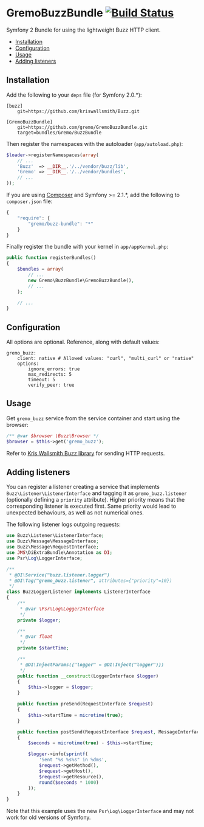 # GremoBuzzBundle [![Build Status](https://secure.travis-ci.org/gremo/GremoBuzzBundle.png)](http://travis-ci.org/gremo/GremoBuzzBundle)

Symfony 2 Bundle for using the lightweight Buzz HTTP client.

- [Installation](#installation)
- [Configuration](#configuration)
- [Usage](#usage)
- [Adding listeners](#adding-listners)

## Installation

Add the following to your `deps` file (for Symfony 2.0.*):

```
[buzz]
    git=https://github.com/kriswallsmith/Buzz.git

[GremoBuzzBundle]
    git=https://github.com/gremo/GremoBuzzBundle.git
    target=bundles/Gremo/BuzzBundle
```

Then register the namespaces with the autoloader (`app/autoload.php`):

```php
$loader->registerNamespaces(array(
    // ...
    'Buzz'  => __DIR__.'/../vendor/buzz/lib',
    'Gremo' => __DIR__.'/../vendor/bundles',
    // ...
));
```

If you are using [Composer](http://getcomposer.org/) and Symfony >= 2.1.*, add the following to `composer.json` file:

```javascript
{
    "require": {
        "gremo/buzz-bundle": "*"
    }
}
```

Finally register the bundle with your kernel in `app/appKernel.php`:

```php
public function registerBundles()
{
    $bundles = array(
        // ...
        new Gremo\BuzzBundle\GremoBuzzBundle(),
        // ...
    );

    // ...
}
```

## Configuration

All options are optional. Reference, along with default values:

```
gremo_buzz:
    client: native # Allowed values: "curl", "multi_curl" or "native"
    options:
        ignore_errors: true
        max_redirects: 5
        timeout: 5
        verify_peer: true
```

## Usage

Get `gremo_buzz` service from the service container and start using the browser:

```php
/** @var $browser \Buzz\Browser */
$browser = $this->get('gremo_buzz');
```

Refer to [Kris Wallsmith Buzz library](https://github.com/kriswallsmith/Buzz) for sending HTTP requests.

## Adding listeners
You can register a listener creating a service that implements `Buzz\Listener\ListenerInterface` and tagging it as
`gremo_buzz.listener` (optionally defining a `priority` attribute). Higher priority means that the corresponding
listener is executed first. Same priority would lead to unexpected behaviours, as well as not numerical ones.

The following listener logs outgoing requests:

```php
use Buzz\Listener\ListenerInterface;
use Buzz\Message\MessageInterface;
use Buzz\Message\RequestInterface;
use JMS\DiExtraBundle\Annotation as DI;
use Psr\Log\LoggerInterface;

/**
 * @DI\Service("buzz.listener.logger")
 * @DI\Tag("gremo_buzz.listener", attributes={"priority"=10})
 */
class BuzzLoggerListener implements ListenerInterface
{
    /**
     * @var \Psr\Log\LoggerInterface
     */
    private $logger;

    /**
     * @var float
     */
    private $startTime;

    /**
     * @DI\InjectParams({"logger" = @DI\Inject("logger")})
     */
    public function __construct(LoggerInterface $logger)
    {
        $this->logger = $logger;
    }

    public function preSend(RequestInterface $request)
    {
        $this->startTime = microtime(true);
    }

    public function postSend(RequestInterface $request, MessageInterface $response)
    {
        $seconds = microtime(true) - $this->startTime;

        $logger->info(sprintf(
            'Sent "%s %s%s" in %dms',
            $request->getMethod(),
            $request->getHost(),
            $request->getResource(),
            round($seconds * 1000)
        ));
    }
}
```

Note that this example uses the new `Psr\Log\LoggerInterface` and may not work for old versions of Symfony.
